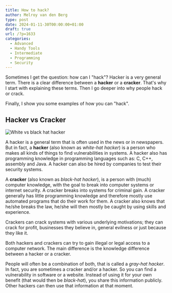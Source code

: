 ```yaml
---
title: How to hack?
author: Melroy van den Berg
type: post
date: 2024-01-11-30T00:00:00+01:00
draft: true
url: /?p=1633
categories:
  - Advanced
  - Handy Tools
  - Intermediate
  - Programming
  - Security
---
```


Sometimes I get the question: how can I "hack"? Hacker is a very general term. There is a clear difference between a **hacker** or a **cracker**. That's why I start with explaining these terms. Then I go deeper into why people hack or crack.

Finally, I show you some examples of how you can "hack".

## Hacker vs Cracker

![White vs black hat hacker](/images/2014/05/whiteandblack.jpg)

A hacker is a general term that is often used in the news or in newspapers. But in fact, a **hacker** (also known as _white-hat hacker_) is a person who makes all kinds of things to find vulnerabilities in systems. A hacker also has programming knowledge in programming languages such as: C, C++, assembly and Java. A hacker can also be hired by companies to test their security systems.

A **cracker** (also known as _black-hat hacker_), is a person with (much) computer knowledge, with the goal to break into computer systems or internet security. A cracker breaks into systems for criminal gain. A cracker generally has little programming knowledge and therefore mostly use automated programs that do their work for them. A cracker also knows that he/she breaks the law, he/she will then mostly be caught by using skills and experience.

Crackers can crack systems with various underlying motivations; they can crack for profit, businesses they believe in, general evilness or just because they like it.

Both hackers and crackers can try to gain illegal or legal access to a computer network. The main difference is the knowledge difference between a hacker or a cracker.

People will often be a combination of both, that is called a _gray-hat hacker_. In fact, you are sometimes a cracker and/or a hacker. So you can find a vulnerability in software or a website. Instead of using it for your own benefit (that would then be _black-hat_), you share this information publicly. Other hackers can then use that information at that moment.
